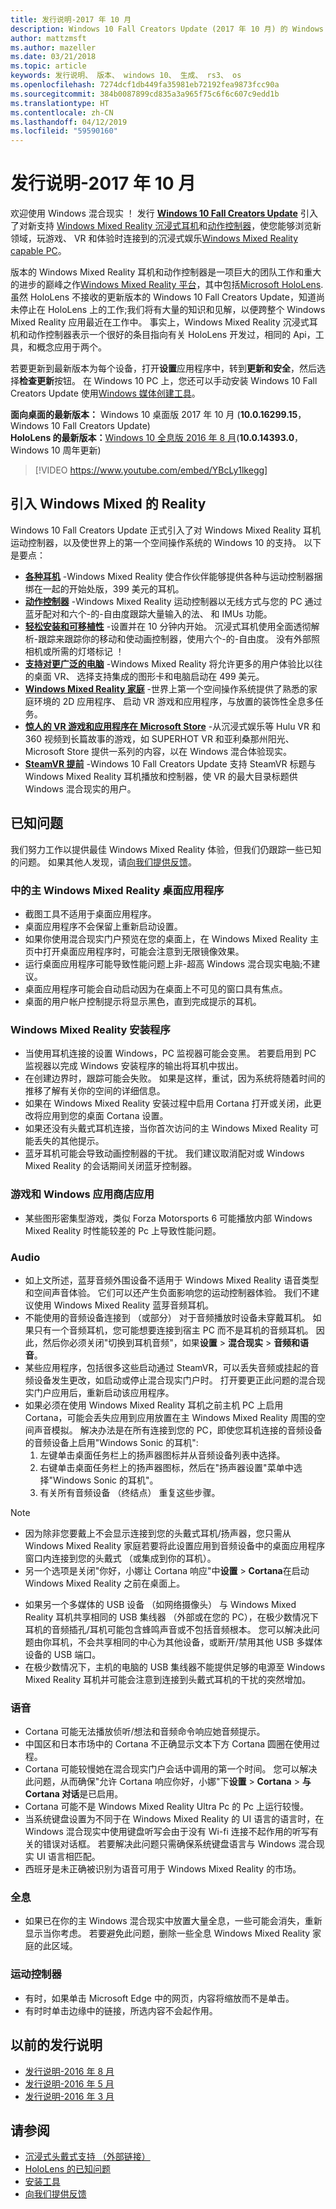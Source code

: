 ```yaml
---
title: 发行说明-2017 年 10 月
description: Windows 10 Fall Creators Update (2017 年 10 月) 的 Windows Mixed Reality 发行说明。
author: mattzmsft
ms.author: mazeller
ms.date: 03/21/2018
ms.topic: article
keywords: 发行说明、 版本、 windows 10、 生成、 rs3、 os
ms.openlocfilehash: 7274dcf1db449fa35981eb72192fea9873fcc90a
ms.sourcegitcommit: 384b0087899cd835a3a965f75c6f6c607c9edd1b
ms.translationtype: HT
ms.contentlocale: zh-CN
ms.lasthandoff: 04/12/2019
ms.locfileid: "59590160"
---
```

# <a name="release-notes---october-2017"></a>发行说明-2017 年 10 月

欢迎使用 Windows 混合现实 ！ 发行 **[Windows 10 Fall Creators Update](https://blogs.windows.com/windowsexperience/2017/10/17/whats-new-windows-10-fall-creators-update/)** 引入了对新支持 [Windows Mixed Reality 沉浸式耳机](immersive-headset-hardware-details.md)和[动作控制器](motion-controllers.md)，使您能够浏览新领域，玩游戏、 VR 和体验时连接到的沉浸式娱乐[Windows Mixed Reality capable PC](https://docs.microsoft.com/windows/mixed-reality/enthusiast-guide/windows-mixed-reality-minimum-pc-hardware-compatibility-guidelines)。

版本的 Windows Mixed Reality 耳机和动作控制器是一项巨大的团队工作和重大的进步的巅峰之作[Windows Mixed Reality 平台](mixed-reality.md)，其中包括[Microsoft HoloLens](hololens-hardware-details.md). 虽然 HoloLens 不接收的更新版本的 Windows 10 Fall Creators Update，知道尚未停止在 HoloLens 上的工作;我们将有大量的知识和见解，以便跨整个 Windows Mixed Reality 应用最近在工作中。 事实上，Windows Mixed Reality 沉浸式耳机和动作控制器表示一个很好的条目指向有关 HoloLens 开发过，相同的 Api，工具，和概念应用于两个。

若要更新到最新版本为每个设备，打开**设置**应用程序中，转到**更新和安全**，然后选择**检查更新**按钮。 在 Windows 10 PC 上，您还可以手动安装 Windows 10 Fall Creators Update 使用[Windows 媒体创建工具](https://www.microsoft.com/software-download/windows10)。

 **面向桌面的最新版本：** Windows 10 桌面版 2017 年 10 月 (**10.0.16299.15**，Windows 10 Fall Creators Update)<br>
 **HoloLens 的最新版本：**[Windows 10 全息版 2016 年 8 月](release-notes-august-2016.md)(**10.0.14393.0**，Windows 10 周年更新)

>[!VIDEO https://www.youtube.com/embed/YBcLy1lkegg]

## <a name="introducing-windows-mixed-reality"></a>引入 Windows Mixed 的 Reality

Windows 10 Fall Creators Update 正式引入了对 Windows Mixed Reality 耳机运动控制器，以及使世界上的第一个空间操作系统的 Windows 10 的支持。 以下是要点：
* **[各种耳机](https://blogs.windows.com/windowsexperience/2017/10/03/how-to-pre-order-your-windows-mixed-reality-headset/)** -Windows Mixed Reality 使合作伙伴能够提供各种与运动控制器捆绑在一起的开始处版，399 美元的耳机。
* **[动作控制器](motion-controllers.md)** -Windows Mixed Reality 运动控制器以无线方式与您的 PC 通过蓝牙配对和六个-的-自由度跟踪大量输入的法、 和 IMUs 功能。
* **[轻松安装和可移植性](https://docs.microsoft.com/windows/mixed-reality/enthusiast-guide/recommended-adapters-for-windows-mixed-reality-capable-pcs)** -设置并在 10 分钟内开始。 沉浸式耳机使用全面透彻解析-跟踪来跟踪你的移动和使动画控制器，使用六个-的-自由度。 没有外部照相机或所需的灯塔标记 ！
* **[支持对更广泛的电脑](https://docs.microsoft.com/windows/mixed-reality/enthusiast-guide/windows-mixed-reality-minimum-pc-hardware-compatibility-guidelines)** -Windows Mixed Reality 将允许更多的用户体验比以往的桌面 VR、 选择支持集成的图形卡和电脑启动在 499 美元。
* **[Windows Mixed Reality 家庭](navigating-the-windows-mixed-reality-home.md)** -世界上第一个空间操作系统提供了熟悉的家庭环境的 2D 应用程序、 启动 VR 游戏和应用程序，与放置的装饰性全息多任务。
* **[惊人的 VR 游戏和应用程序在 Microsoft Store](https://www.microsoft.com/store/collections/MR-All-ImmersiveContent/)**  -从沉浸式娱乐等 Hulu VR 和 360 视频到长篇故事的游戏，如 SUPERHOT VR 和亚利桑那州阳光、 Microsoft Store 提供一系列的内容，以在 Windows 混合体验现实。
* **[SteamVR 提前](https://docs.microsoft.com/windows/mixed-reality/enthusiast-guide/using-steamvr-with-windows-mixed-reality)** -Windows 10 Fall Creators Update 支持 SteamVR 标题与 Windows Mixed Reality 耳机播放和控制器，使 VR 的最大目录标题供 Windows 混合现实的用户。

## <a name="known-issues"></a>已知问题

我们努力工作以提供最佳 Windows Mixed Reality 体验，但我们仍跟踪一些已知的问题。 如果其他人发现，请[向我们提供反馈](give-us-feedback.md)。

### <a name="desktop-app-in-the-windows-mixed-reality-home"></a>中的主 Windows Mixed Reality 桌面应用程序
* 截图工具不适用于桌面应用程序。
* 桌面应用程序不会保留上重新启动设置。
* 如果你使用混合现实门户预览在您的桌面上，在 Windows Mixed Reality 主页中打开桌面应用程序时，可能会注意到无限镜像效果。 
* 运行桌面应用程序可能导致性能问题上非-超高 Windows 混合现实电脑;不建议。  
* 桌面应用程序可能会自动启动因为在桌面上不可见的窗口具有焦点。 
* 桌面的用户帐户控制提示将显示黑色，直到完成提示的耳机。

### <a name="windows-mixed-reality-setup"></a>Windows Mixed Reality 安装程序
* 当使用耳机连接的设置 Windows，PC 监视器可能会变黑。 若要启用到 PC 监视器以完成 Windows 安装程序的输出将耳机中拔出。
* 在创建边界时，跟踪可能会失败。 如果是这样，重试，因为系统将随着时间的推移了解有关你的空间的详细信息。
* 如果在 Windows Mixed Reality 安装过程中启用 Cortana 打开或关闭，此更改将应用到您的桌面 Cortana 设置。
* 如果还没有头戴式耳机连接，当你首次访问的主 Windows Mixed Reality 可能丢失的其他提示。
* 蓝牙耳机可能会导致动画控制器的干扰。 我们建议取消配对或 Windows Mixed Reality 的会话期间关闭蓝牙控制器。

### <a name="games-and-apps-from-windows-store"></a>游戏和 Windows 应用商店应用
* 某些图形密集型游戏，类似 Forza Motorsports 6 可能播放内部 Windows Mixed Reality 时性能较差的 Pc 上导致性能问题。

### <a name="audio"></a>Audio
* 如上文所述，蓝芽音频外围设备不适用于 Windows Mixed Reality 语音类型和空间声音体验。 它们可以还产生负面影响您的运动控制器体验。 我们不建议使用 Windows Mixed Reality 蓝芽音频耳机。
* 不能使用的音频设备连接到 （或部分） 对于音频播放时设备未穿戴耳机。 如果只有一个音频耳机，您可能想要连接到宿主 PC 而不是耳机的音频耳机。 因此，然后你必须关闭"切换到耳机音频"，如果**设置** > **混合现实** > **音频和语音**。
* 某些应用程序，包括很多这些启动通过 SteamVR，可以丢失音频或挂起的音频设备发生更改，如启动或停止混合现实门户时。 打开要更正此问题的混合现实门户应用后，重新启动该应用程序。
* 如果必须在使用 Windows Mixed Reality 耳机之前主机 PC 上启用 Cortana，可能会丢失应用到应用放置在主 Windows Mixed Reality 周围的空间声音模拟。 解决办法是在所有连接到您的 PC，即使您耳机连接的音频设备的音频设备上启用"Windows Sonic 的耳机":
   1. 左键单击桌面任务栏上的扬声器图标并从音频设备列表中选择。
   2. 右键单击桌面任务栏上的扬声器图标，然后在"扬声器设置"菜单中选择"Windows Sonic 的耳机"。
   3. 有关所有音频设备 （终结点） 重复这些步骤。
>[!NOTE]
> - 因为除非您要戴上不会显示连接到您的头戴式耳机/扬声器，您只需从 Windows Mixed Reality 家庭若要将此设置应用到音频设备中的桌面应用程序窗口内连接到您的头戴式 （或集成到你的耳机）。
> - 另一个选项是关闭"你好，小娜让 Cortana 响应"中**设置** > **Cortana**在启动 Windows Mixed Reality 之前在桌面上。

* 如果另一个多媒体的 USB 设备 （如网络摄像头） 与 Windows Mixed Reality 耳机共享相同的 USB 集线器 （外部或在您的 PC），在极少数情况下耳机的音频插孔/耳机可能包含蜂鸣声音或不包括音频根本。 您可以解决此问题由你耳机，不会共享相同的中心为其他设备，或断开/禁用其他 USB 多媒体设备的 USB 端口。
* 在极少数情况下，主机的电脑的 USB 集线器不能提供足够的电源至 Windows Mixed Reality 耳机并可能会注意到连接到头戴式耳机的干扰的突然增加。

### <a name="speech"></a>语音
* Cortana 可能无法播放侦听/想法和音频命令响应她音频提示。
* 中国区和日本市场中的 Cortana 不正确显示文本下方 Cortana 圆圈在使用过程。
* Cortana 可能较慢她在混合现实门户会话中调用的第一个时间。 您可以解决此问题，从而确保"允许 Cortana 响应你好，小娜"下**设置** > **Cortana** > **与 Cortana 对话**是已启用。
* Cortana 可能不是 Windows Mixed Reality Ultra Pc 的 Pc 上运行较慢。
* 当系统键盘设置为不同于在 Windows Mixed Reality 的 UI 语言的语言时，在 Windows 混合现实中使用键盘听写会由于没有 Wi-fi 连接不起作用的听写有关的错误对话框。 若要解决此问题只需确保系统键盘语言与 Windows 混合现实 UI 语言相匹配。
* 西班牙是未正确被识别为语音可用于 Windows Mixed Reality 的市场。

### <a name="holograms"></a>全息
* 如果已在你的主 Windows 混合现实中放置大量全息，一些可能会消失，重新显示当你考虑。 若要避免此问题，删除一些全息 Windows Mixed Reality 家庭的此区域。

### <a name="motion-controllers"></a>运动控制器
* 有时，如果单击 Microsoft Edge 中的网页，内容将缩放而不是单击。
* 有时时单击边缘中的链接，所选内容不会起作用。

## <a name="prior-release-notes"></a>以前的发行说明
* [发行说明-2016 年 8 月](release-notes-august-2016.md)
* [发行说明-2016 年 5 月](release-notes-may-2016.md)
* [发行说明-2016 年 3 月](release-notes-march-2016.md)

## <a name="see-also"></a>请参阅
* [沉浸式头戴式支持 （外部链接）](https://docs.microsoft.com/windows/mixed-reality/enthusiast-guide/troubleshooting-windows-mixed-reality)
* [HoloLens 的已知问题](hololens-known-issues.md)
* [安装工具](install-the-tools.md)
* [向我们提供反馈](give-us-feedback.md)
